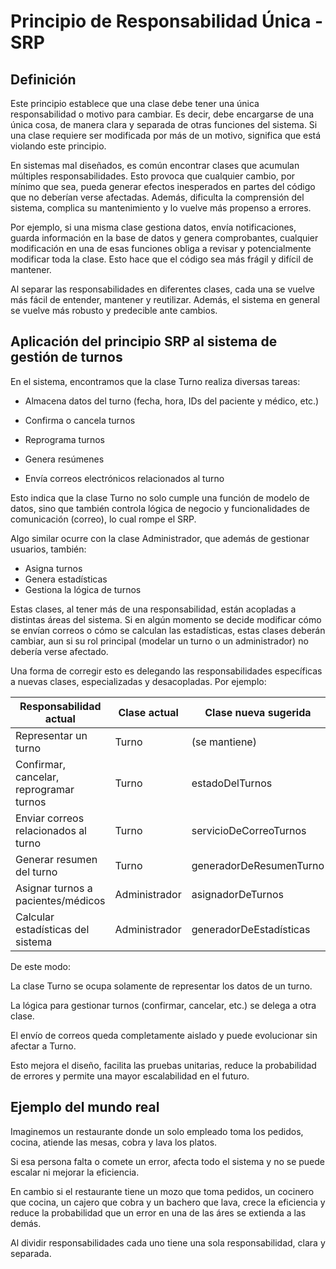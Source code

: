 # Principio de Responsabilidad Única - SRP

## Definición

Este principio establece que una clase debe tener una única responsabilidad o motivo para cambiar. Es decir, debe encargarse de una única cosa, de manera clara y separada de otras funciones del sistema. Si una clase requiere ser modificada por más de un motivo, significa que está violando este principio.

En sistemas mal diseñados, es común encontrar clases que acumulan múltiples responsabilidades. Esto provoca que cualquier cambio, por mínimo que sea, pueda generar efectos inesperados en partes del código que no deberían verse afectadas. Además, dificulta la comprensión del sistema, complica su mantenimiento y lo vuelve más propenso a errores.

Por ejemplo, si una misma clase gestiona datos, envía notificaciones, guarda información en la base de datos y genera comprobantes, cualquier modificación en una de esas funciones obliga a revisar y potencialmente modificar toda la clase. Esto hace que el código sea más frágil y difícil de mantener.

Al separar las responsabilidades en diferentes clases, cada una se vuelve más fácil de entender, mantener y reutilizar. Además, el sistema en general se vuelve más robusto y predecible ante cambios.

## Aplicación del principio SRP al sistema de gestión de turnos

En el sistema, encontramos que la clase Turno realiza diversas tareas:

- Almacena datos del turno (fecha, hora, IDs del paciente y médico, etc.)

- Confirma o cancela turnos
- Reprograma turnos
- Genera resúmenes
- Envía correos electrónicos relacionados al turno

Esto indica que la clase Turno no solo cumple una función de modelo de datos, sino que también controla lógica de negocio y funcionalidades de comunicación (correo), lo cual rompe el SRP.

Algo similar ocurre con la clase Administrador, que además de gestionar usuarios, también:

- Asigna turnos
- Genera estadísticas
- Gestiona la lógica de turnos

Estas clases, al tener más de una responsabilidad, están acopladas a distintas áreas del sistema. Si en algún momento se decide modificar cómo se envían correos o cómo se calculan las estadísticas, estas clases deberán cambiar, aun si su rol principal (modelar un turno o un administrador) no debería verse afectado.


Una forma de corregir esto es delegando las responsabilidades específicas a nuevas clases, especializadas y desacopladas. Por ejemplo:

| Responsabilidad actual          |	Clase actual	        | Clase nueva sugerida    |
|---------------------------------|------------------------|------------------------|
| Representar un turno	                 | Turno	        | (se mantiene)           |
|Confirmar, cancelar, reprogramar turnos | Turno	        | estadoDelTurnos         |
Enviar correos relacionados al turno     | Turno	        | servicioDeCorreoTurnos  |
Generar resumen del turno	               | Turno	        | generadorDeResumenTurno |
Asignar turnos a pacientes/médicos       | Administrador	| asignadorDeTurnos       |
Calcular estadísticas del sistema        | Administrador	| generadorDeEstadísticas |

De este modo:

La clase Turno se ocupa solamente de representar los datos de un turno.

La lógica para gestionar turnos (confirmar, cancelar, etc.) se delega a otra clase.

El envío de correos queda completamente aislado y puede evolucionar sin afectar a Turno.

Esto mejora el diseño, facilita las pruebas unitarias, reduce la probabilidad de errores y permite una mayor escalabilidad en el futuro.

## Ejemplo del mundo real
Imaginemos un restaurante donde un solo empleado toma los pedidos, cocina, atiende las mesas, cobra y lava los platos.

Si esa persona falta o comete un error, afecta todo el sistema y no se puede escalar ni mejorar la eficiencia.

En cambio si el restaurante tiene un mozo que toma pedidos, un cocinero que cocina, un cajero que cobra y un bachero que lava, crece la eficiencia y reduce la probabilidad que un error en una de las áres se extienda a las demás. 

Al dividir responsabilidades cada uno tiene una sola responsabilidad, clara y separada.
